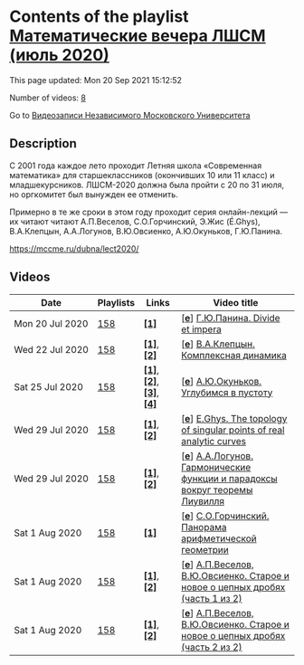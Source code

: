# Contents of the playlist [Математические вечера ЛШСМ (июль 2020)](https://www.youtube.com/playlist?list=PLp9ABVh6_x4ET5so529u3C129XqkY8Gn_)

This page updated: Mon 20 Sep 2021 15:12:52

Number of videos: [8](#videos)

Go to [Видеозаписи Независимого Московского Университета](../README.md)

## Description

С 2001 года каждое лето проходит Летняя школа «Современная математика» для старшеклассников (окончивших 10 или 11 класс) и младшекурсников. ЛШСМ-2020 должна была пройти с 20 по 31 июля, но оргкомитет был вынужден ее отменить.

Примерно в те же сроки в этом году проходит серия онлайн-лекций — их читают читают А.П.Веселов, С.О.Горчинский, Э.Жис (É.Ghys), В.А.Клепцын, А.А.Логунов, В.Ю.Овсиенко, А.Ю.Окуньков, Г.Ю.Панина.

<https://mccme.ru/dubna/lect2020/>

## Videos

|Date|Playlists|Links|Video title|
|---|---|---|---|
| Mon&nbsp;20&nbsp;Jul&nbsp;2020 | [158](../playlists/158 "Математические вечера ЛШСМ (июль 2020)") | [**[1]**](https://mccme.ru/dubna/lect2020/) | [[**e**](https://studio.youtube.com/video/xRRNCuxLEyQ/edit "Edit")] [Г.Ю.Панина. Divide et impera](https://www.youtube.com/watch?v=xRRNCuxLEyQ&list=PLp9ABVh6_x4ET5so529u3C129XqkY8Gn_ "20.07.2020, Математические вечера ЛШСМ&#013;&#013;https://mccme.ru/dubna/lect2020/") |
| Wed&nbsp;22&nbsp;Jul&nbsp;2020 | [158](../playlists/158 "Математические вечера ЛШСМ (июль 2020)") | [**[1]**](https://mccme.ru/dubna/lect2020/), [**[2]**](https://mccme.ru/dubna/lect2020/notes-kleptsyn.pdf) | [[**e**](https://studio.youtube.com/video/Qw0BItFdSCI/edit "Edit")] [В.А.Клепцын. Комплексная динамика](https://www.youtube.com/watch?v=Qw0BItFdSCI&list=PLp9ABVh6_x4ET5so529u3C129XqkY8Gn_ "22.07.2020, Математические вечера ЛШСМ&#013;https://mccme.ru/dubna/lect2020/&#013;&#013;Слайды: https://mccme.ru/dubna/lect2020/notes-kleptsyn.pdf") |
| Sat&nbsp;25&nbsp;Jul&nbsp;2020 | [158](../playlists/158 "Математические вечера ЛШСМ (июль 2020)") | [**[1]**](https://mccme.ru/dubna/lect2020/), [**[2]**](https://mccme.ru/dubna/lect2020/notes-okounkov.pdf), [**[3]**](http://www.math.columbia.edu/~okounkov/AMScolloq.pdf), [**[4]**](https://arxiv.org/abs/math/0309074) | [[**e**](https://studio.youtube.com/video/YmjmdlwlWjo/edit "Edit")] [А.Ю.Окуньков. Углубимся в пустоту](https://www.youtube.com/watch?v=YmjmdlwlWjo&list=PLp9ABVh6_x4ET5so529u3C129XqkY8Gn_ "25.07.2020, Математические вечера ЛШСМ&#013;https://mccme.ru/dubna/lect2020/&#013;&#013;===&#013;Записки: https://mccme.ru/dubna/lect2020/notes-okounkov.pdf&#013;&#013;Доп. литература:&#013;http://www.math.columbia.edu/~okounkov/AMScolloq.pdf&#013;https://arxiv.org/abs/math/0309074") |
| Wed&nbsp;29&nbsp;Jul&nbsp;2020 | [158](../playlists/158 "Математические вечера ЛШСМ (июль 2020)") | [**[1]**](https://mccme.ru/dubna/lect2020/), [**[2]**](http://perso.ens-lyon.fr/ghys/promenade/) | [[**e**](https://studio.youtube.com/video/dUqJIdhICDQ/edit "Edit")] [E.Ghys. The topology of singular points of real analytic curves](https://www.youtube.com/watch?v=dUqJIdhICDQ&list=PLp9ABVh6_x4ET5so529u3C129XqkY8Gn_ "27.07.2020, Математические вечера ЛШСМ&#013;https://mccme.ru/dubna/lect2020/&#013;&#013;See also «A Singular Mathematical Promenade» by E.Ghys, http://perso.ens-lyon.fr/ghys/promenade/ (издание на русском языке готовится)") |
| Wed&nbsp;29&nbsp;Jul&nbsp;2020 | [158](../playlists/158 "Математические вечера ЛШСМ (июль 2020)") | [**[1]**](https://mccme.ru/dubna/lect2020/), [**[2]**](https://mccme.ru/dubna/lect2020/notes-logunov.pdf) | [[**e**](https://studio.youtube.com/video/wuOqN-jfie4/edit "Edit")] [А.А.Логунов. Гармонические функции и парадоксы вокруг теоремы Лиувилля](https://www.youtube.com/watch?v=wuOqN-jfie4&list=PLp9ABVh6_x4ET5so529u3C129XqkY8Gn_ "29.07.2020, Математические вечера ЛШСМ&#013;https://mccme.ru/dubna/lect2020/&#013;&#013;===&#013;Записки: https://mccme.ru/dubna/lect2020/notes-logunov.pdf") |
| Sat&nbsp;1&nbsp;Aug&nbsp;2020 | [158](../playlists/158 "Математические вечера ЛШСМ (июль 2020)") | [**[1]**](https://mccme.ru/dubna/lect2020/) | [[**e**](https://studio.youtube.com/video/qgfLErrnffM/edit "Edit")] [С.О.Горчинский. Панорама арифметической геометрии](https://www.youtube.com/watch?v=qgfLErrnffM&list=PLp9ABVh6_x4ET5so529u3C129XqkY8Gn_ "31.07.2020, Математические вечера ЛШСМ&#013;https://mccme.ru/dubna/lect2020/&#013;&#013;0:00 Введение&#013;1:58 Арифметические многообразия&#013;10:15 Отступление: что почитать&#013;11:05 Эллиптические кривые&#013;28:32 Отображение Фробениуса&#013;42:54 Модуль Тейта&#013;1:05:08 Теорема Хассе&#013;1:16:40 Дальнейшее развитие&#013;1:29:13 Эллиптические кривые над Q&#013;1:40:47 Прогресс за последние 5 лет&#013;1:43:30 Что такое теория перфектоидов Шольце?") |
| Sat&nbsp;1&nbsp;Aug&nbsp;2020 | [158](../playlists/158 "Математические вечера ЛШСМ (июль 2020)") | [**[1]**](https://mccme.ru/dubna/lect2020/), [**[2]**](https://youtu.be/YmkLnErYNqs) | [[**e**](https://studio.youtube.com/video/KB2AviAiI6Y/edit "Edit")] [А.П.Веселов, В.Ю.Овсиенко. Старое и новое о цепных дробях (часть 1 из 2)](https://www.youtube.com/watch?v=KB2AviAiI6Y&list=PLp9ABVh6_x4ET5so529u3C129XqkY8Gn_ "01.08.2020, Математические вечера ЛШСМ&#013;https://mccme.ru/dubna/lect2020/&#013;&#013;0:00 Введение. История про Гауэрса&#013;2:23 Разложение числа в цепную дробь&#013;12:13 Уравнение Пелля. Теорема Лагранжа&#013;21:03 Квазиэллиптические интегралы и уравнение Пелля&#013;31:03 Теорема Абеля–Чебышева&#013;&#013;Часть 2: https://youtu.be/YmkLnErYNqs") |
| Sat&nbsp;1&nbsp;Aug&nbsp;2020 | [158](../playlists/158 "Математические вечера ЛШСМ (июль 2020)") | [**[1]**](https://mccme.ru/dubna/lect2020/), [**[2]**](https://youtu.be/KB2AviAiI6Y) | [[**e**](https://studio.youtube.com/video/YmkLnErYNqs/edit "Edit")] [А.П.Веселов, В.Ю.Овсиенко. Старое и новое о цепных дробях (часть 2 из 2)](https://www.youtube.com/watch?v=YmkLnErYNqs&list=PLp9ABVh6_x4ET5so529u3C129XqkY8Gn_ "01.08.2020, Математические вечера ЛШСМ&#013;https://mccme.ru/dubna/lect2020/&#013;&#013;Часть 1: https://youtu.be/KB2AviAiI6Y&#013;&#013;0:00 Введение. Квантовые числа Эйлера-Гаусса&#013;3:00 Квантовые цепные дроби&#013;8:10 Цепные дроби и комбинаторика&#013;22:44 Свойства квантовых чисел&#013;32:25 Квантовые квадратичные иррациональности&#013;40:35 Мотивация: кластерные алгебры, инварианты узлов") |
